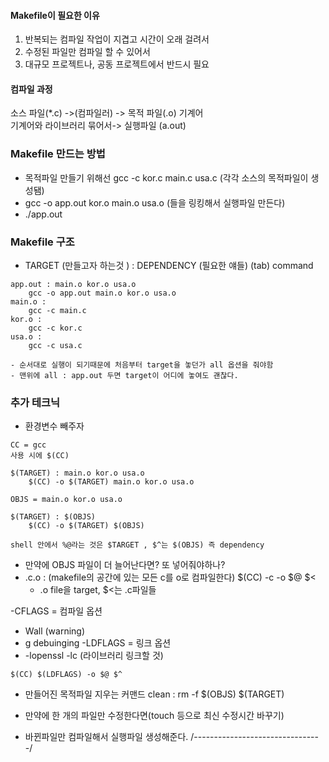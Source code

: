 #### Makefile이 필요한 이유
1. 반복되는 컴파일 작업이 지겹고 시간이 오래 걸려서
2. 수정된 파일만 컴파일 할 수 있어서
3. 대규모 프로젝트나, 공동 프로젝트에서 반드시 필요


#### 컴파일 과정
소스 파일(*.c) ->(컴파일러)
-> 목적 파일(.o) 기계어  
기계어와 라이브러리 묶어서-> 실행파일 (a.out)


### Makefile 만드는 방법
- 목적파일 만들기 위해선 gcc -c kor.c main.c usa.c (각각 소스의 목적파일이 생성됌)
- gcc -o app.out kor.o main.o usa.o (들을 링킹해서 실행파일 만든다)
- ./app.out

### Makefile 구조
- TARGET (만들고자 하는것 ) : DEPENDENCY (필요한 얘들)
(tab)    command
```
app.out : main.o kor.o usa.o
    gcc -o app.out main.o kor.o usa.o
main.o : 
    gcc -c main.c
kor.o : 
    gcc -c kor.c
usa.o : 
    gcc -c usa.c

- 순서대로 실행이 되기때문에 처음부터 target을 놓던가 all 옵션을 줘야함
- 맨위에 all : app.out 두면 target이 어디에 놓여도 괜찮다.
```

### 추가 테크닉
- 환경변수 빼주자
```
CC = gcc
사용 시에 $(CC)

$(TARGET) : main.o kor.o usa.o
    $(CC) -o $(TARGET) main.o kor.o usa.o

OBJS = main.o kor.o usa.o

$(TARGET) : $(OBJS)
    $(CC) -o $(TARGET) $(OBJS)

shell 안에서 %@라는 것은 $TARGET , $^는 $(OBJS) 즉 dependency

```

- 만약에 OBJS 파일이 더 늘어난다면? 또 넣어줘야하나?
- .c.o : (makefile의 공간에 있는 모든 c를 o로 컴파일한다)
    $(CC) -c -o $@ $<
    - .o file을 target, $<는 .c파일들

-CFLAGS = 컴파일 옵션 
   - Wall (warning)
   - g debuinging
-LDFLAGS = 링크 옵션
   - -lopenssl -lc (라이브러리 링크할 것)

```
$(CC) $(LDFLAGS) -o $@ $^

```
- 만들어진 목적파일 지우는 커맨드
clean : 
    rm -f $(OBJS) $(TARGET)

- 만약에 한 개의 파일만 수정한다면(touch 등으로 최신 수정시간 바꾸기)
- 바뀐파일만 컴파일해서 실행파일 생성해준다.
/--------------------------------/